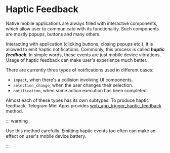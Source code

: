 # Haptic Feedback

Native mobile applications are always filled with interactive components, which allow user to
communicate with its functionality. Such components are mostly popups, buttons and many others.

Interacting with application (clicking buttons, closing popups etc.), it is allowed to emit haptic
notifications. Commonly, this process is called **_haptic feedback_**. In simple words, these events
are just mobile device vibrations. Usage of haptic feedback can make user's experience much better.

There are currently three types of notifications used in different cases:

- `impact`, when there's a collision involving UI components.
- `selection_change`, when the user changes their selection.
- `notification`, when some action execution has been completed.

Almost each of these types has its own subtypes. To produce haptic feedback, Telegram Mini Apps
provides [web_app_trigger_haptic_feedback](methods.md#web-app-trigger-haptic-feedback)
method.

::: warning

Use this method carefully. Emitting haptic events too often can make an effect on user's mobile
device battery.

:::
